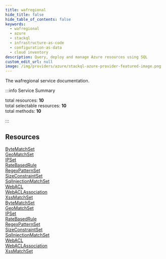 ```yaml
---
title: wafregional
hide_title: false
hide_table_of_contents: false
keywords:
  - wafregional
  - azure
  - stackql
  - infrastructure-as-code
  - configuration-as-data
  - cloud inventory
description: Query, deploy and manage Azure resources using SQL
custom_edit_url: null
image: /img/providers/azure/stackql-azure-provider-featured-image.png
---
```


The wafregional service documentation.

:::info Service Summary

<div class="row">
<div class="providerDocColumn">
<span>total resources:&nbsp;<b>10</b></span><br />
<span>total selectable resources:&nbsp;<b>10</b></span><br />
<span>total methods:&nbsp;<b>10</b></span><br />
</div>
</div>

:::

## Resources
<div class="row">
<div class="providerDocColumn">
<a href="/providers/azure/wafregional/ByteMatchSet/">ByteMatchSet</a><br />
<a href="/providers/azure/wafregional/GeoMatchSet/">GeoMatchSet</a><br />
<a href="/providers/azure/wafregional/IPSet/">IPSet</a><br />
<a href="/providers/azure/wafregional/RateBasedRule/">RateBasedRule</a><br />
<a href="/providers/azure/wafregional/RegexPatternSet/">RegexPatternSet</a><br />
<a href="/providers/azure/wafregional/SizeConstraintSet/">SizeConstraintSet</a><br />
<a href="/providers/azure/wafregional/SqlInjectionMatchSet/">SqlInjectionMatchSet</a><br />
<a href="/providers/azure/wafregional/WebACL/">WebACL</a><br />
<a href="/providers/azure/wafregional/WebACLAssociation/">WebACLAssociation</a><br />
<a href="/providers/azure/wafregional/XssMatchSet/">XssMatchSet</a>
</div>
<div class="providerDocColumn">
<a href="/providers/azure/wafregional/ByteMatchSet/">ByteMatchSet</a><br />
<a href="/providers/azure/wafregional/GeoMatchSet/">GeoMatchSet</a><br />
<a href="/providers/azure/wafregional/IPSet/">IPSet</a><br />
<a href="/providers/azure/wafregional/RateBasedRule/">RateBasedRule</a><br />
<a href="/providers/azure/wafregional/RegexPatternSet/">RegexPatternSet</a><br />
<a href="/providers/azure/wafregional/SizeConstraintSet/">SizeConstraintSet</a><br />
<a href="/providers/azure/wafregional/SqlInjectionMatchSet/">SqlInjectionMatchSet</a><br />
<a href="/providers/azure/wafregional/WebACL/">WebACL</a><br />
<a href="/providers/azure/wafregional/WebACLAssociation/">WebACLAssociation</a><br />
<a href="/providers/azure/wafregional/XssMatchSet/">XssMatchSet</a>
</div>
</div>